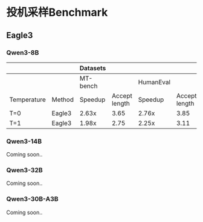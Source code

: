 # 投机采样Benchmark

## Eagle3
### Qwen3-8B
|             |        | Datasets |              |           |                |         |               |         |        | 
| ----------- | ------ | -------- | ------       | --------- | ------         | ------- | ------        | ------- | ------ |
|             |        | MT-bench |              | HumanEval |                | GSM8K   |               | Alpaca  |        |
| Temperature | Method | Speedup  | Accept length| Speedup   | Accept length  | Speedup | Accept length | Speedup | Accept length |
| T=0         | Eagle3 | 2.63x    | 3.65         | 2.76x     | 3.85            | 2.82x   | 3.90          | 2.62x   | 3.48   |
| T=1         | Eagle3 | 1.98x    | 2.75         | 2.25x     | 3.11            | 2.31x   | 3.15          | 2.10x   | 2.76   |

### Qwen3-14B
Coming soon..

### Qwen3-32B
Coming soon..

### Qwen3-30B-A3B
Coming soon..